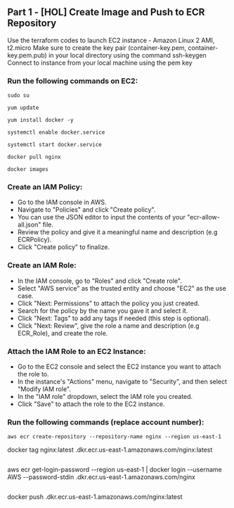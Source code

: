 ## Part 1 - [HOL] Create Image and Push to ECR Repository

Use the terraform codes to launch EC2 instance - Amazon Linux 2 AMI, t2.micro
Make sure to create the key pair (container-key.pem, container-key.pem.pub) in your local directory using the command ssh-keygen
Connect to instance from your local machine using the pem key

### Run the following commands on EC2:
```
sudo su
```
```
yum update
```
```
yum install docker -y
```
```
systemctl enable docker.service
```
```
systemctl start docker.service
```
```
docker pull nginx
```
```
docker images
```

### Create an IAM Policy:

- Go to the IAM console in AWS.
- Navigate to "Policies" and click "Create policy".
- You can use the JSON editor to input the contents of your "ecr-allow-all.json" file.
- Review the policy and give it a meaningful name and description (e.g ECRPolicy).
- Click "Create policy" to finalize.

### Create an IAM Role:

- In the IAM console, go to "Roles" and click "Create role".
- Select "AWS service" as the trusted entity and choose "EC2" as the use case.
- Click "Next: Permissions" to attach the policy you just created.
- Search for the policy by the name you gave it and select it.
- Click "Next: Tags" to add any tags if needed (this step is optional).
- Click "Next: Review", give the role a name and description (e.g ECR_Role), and create the role.

### Attach the IAM Role to an EC2 Instance:

- Go to the EC2 console and select the EC2 instance you want to attach the role to.
- In the instance's "Actions" menu, navigate to "Security", and then select "Modify IAM role".
- In the "IAM role" dropdown, select the IAM role you created.
- Click "Save" to attach the role to the EC2 instance.

### Run the following commands (replace account number):
```
aws ecr create-repository --repository-name nginx --region us-east-1

```
docker tag nginx:latest <aws account id>.dkr.ecr.us-east-1.amazonaws.com/nginx:latest
```
```
aws ecr get-login-password --region us-east-1 | docker login --username AWS --password-stdin <aws account id>.dkr.ecr.us-east-1.amazonaws.com/nginx
```
```
docker push <aws account id>.dkr.ecr.us-east-1.amazonaws.com/nginx:latest
```

